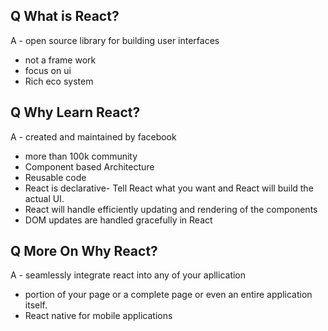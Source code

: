 ## Q What is React?

A  - open source library for building user interfaces
   - not a frame work
   - focus on ui
   - Rich eco system


## Q Why Learn React?

A  - created and maintained by facebook
   - more than 100k community
   - Component based Architecture
   - Reusable code
   - React is declarative- Tell React what you want and React will build the actual UI.
   - React will handle efficiently updating and rendering of the components
   - DOM updates are handled gracefully in React

## Q More On Why React?

A - seamlessly integrate react into any of your apllication
  - portion of your page or a complete page or even an entire application itself.
  - React native for mobile applications
